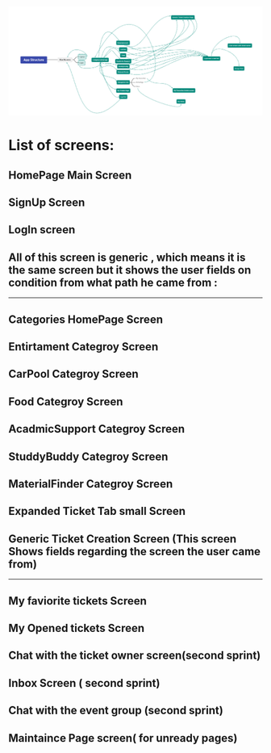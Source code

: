 ![App Stracture Diagram](AppStructure.png "App Stracture Diagram")


# List of screens:

## HomePage Main Screen

## SignUp Screen

## LogIn screen

## All of this screen is generic , which means it is the same screen but it shows the user fields on condition from what path he came from : 
-----------------------------------------------------------------------------------------------------------
## Categories HomePage Screen

## Entirtament Categroy Screen

## CarPool Categroy Screen

## Food Categroy Screen

## AcadmicSupport Categroy Screen

## StuddyBuddy Categroy Screen

## MaterialFinder Categroy Screen

## Expanded Ticket Tab small Screen

## Generic Ticket Creation Screen (This screen Shows fields regarding the screen the user came from)

-----------------------------------------------------------------------------------------------------------

## My faviorite tickets Screen 

## My Opened tickets Screen 

## Chat with the ticket owner screen(second sprint)

## Inbox Screen ( second sprint)

## Chat with the event group (second sprint)

## Maintaince Page screen( for unready pages)






